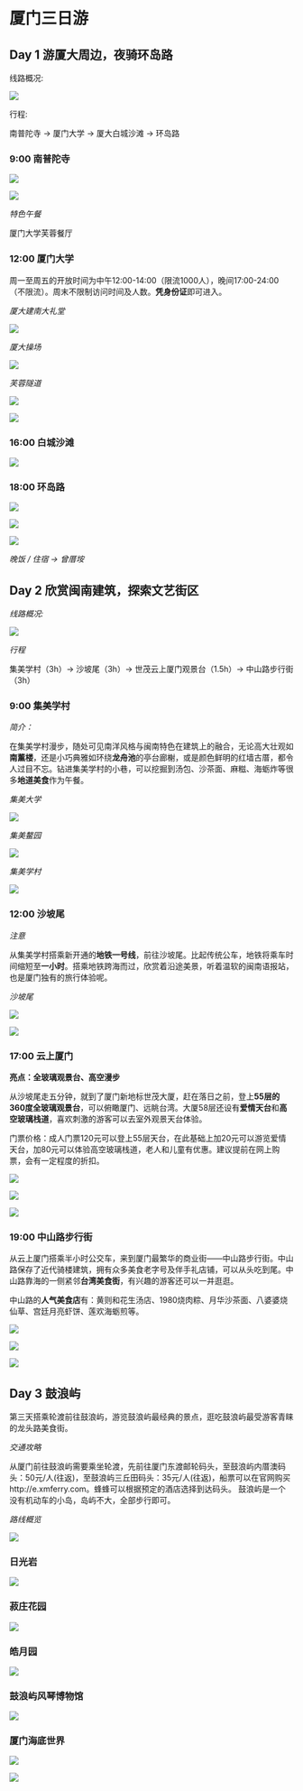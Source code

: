 # 厦门三日游

## Day 1 游厦大周边，夜骑环岛路

线路概况:

![](https://ws3.sinaimg.cn/large/005BYqpgly1g1s50ds2f0j30iw0csgn2.jpg) 

行程:

南普陀寺 → 厦门大学 → 厦大白城沙滩 → 环岛路

### 9:00 南普陀寺

![](https://ws3.sinaimg.cn/large/005BYqpgly1g1s55s52e1j30iw0e6aeh.jpg)

![](https://ws3.sinaimg.cn/large/005BYqpgly1g1s562b33ij30iw0e6dix.jpg)

*特色午餐*

厦门大学芙蓉餐厅



### 12:00 厦门大学

周一至周五的开放时间为中午12:00-14:00（限流1000人），晚间17:00-24:00（不限流）。周末不限制访问时间及人数。**凭身份证**即可进入。

*厦大建南大礼堂*

![](https://ws3.sinaimg.cn/large/005BYqpgly1g1s5bbcbu4j30go0chjuj.jpg)

*厦大操场*

![](https://ws3.sinaimg.cn/large/005BYqpgly1g1s5cyd1y5j30go0cigz5.jpg)

*芙蓉隧道*

![](https://ws3.sinaimg.cn/large/005BYqpgly1g1s5dus107j30iw0e7wjj.jpg)

![](https://ws3.sinaimg.cn/large/005BYqpgly1g1s5e6rwgrj30iw0e70vv.jpg)



### 16:00 白城沙滩

![](https://ws3.sinaimg.cn/large/005BYqpgly1g1s5gu5oolj30iw0e6gov.jpg)



### 18:00 环岛路

![](https://ws3.sinaimg.cn/large/005BYqpgly1g1s5ju8hbfj30go0ciabf.jpg)

![](https://ws3.sinaimg.cn/large/005BYqpgly1g1s5k5t2kdj30go0chq5i.jpg)

![](https://ws3.sinaimg.cn/large/005BYqpgly1g1s5kk7ewkj30go0ciwiy.jpg)

*晚饭 / 住宿 → 曾厝垵*

## Day 2 欣赏闽南建筑，探索文艺街区

*线路概况:*

![](https://ws3.sinaimg.cn/large/005BYqpgly1g1s5otbz8xj30iw0csjsx.jpg)

*行程*

集美学村（3h）→ 沙坡尾（3h）→ 世茂云上厦门观景台（1.5h）→ 中山路步行街（3h）

### 9:00 集美学村

*简介：*

在集美学村漫步，随处可见南洋风格与闽南特色在建筑上的融合，无论高大壮观如**南薰楼**，还是小巧典雅如环绕**龙舟池**的亭台廊榭，或是颜色鲜明的红墙古厝，都令人过目不忘。钻进集美学村的小巷，可以挖掘到汤包、沙茶面、麻糍、海蛎炸等很多**地道美食**作为午餐。

*集美大学*

![](https://ws3.sinaimg.cn/large/005BYqpggy1g1s5t4bcrxj30go0chgom.jpg)

*集美鳌园*

![](https://ws3.sinaimg.cn/large/005BYqpgly1g1s5tevg4fj30go0chad3.jpg)

*集美学村*

![](https://ws3.sinaimg.cn/large/005BYqpgly1g1s5tqosb1j30go0chgo3.jpg)

### 12:00 沙坡尾

*注意*

从集美学村搭乘新开通的**地铁一号线**，前往沙坡尾。比起传统公车，地铁将乘车时间缩短至**一小时**。搭乘地铁跨海而过，欣赏着沿途美景，听着温软的闽南语报站，也是厦门独有的旅行体验呢。

*沙坡尾*

![](https://ws3.sinaimg.cn/large/005BYqpgly1g1s605p465j30iw0e6dl2.jpg)

![](https://ws3.sinaimg.cn/large/005BYqpgly1g1s60f8qkvj30go0ci0w3.jpg)

### 17:00 云上厦门

**亮点：全玻璃观景台、高空漫步**

从沙坡尾走五分钟，就到了厦门新地标世茂大厦，赶在落日之前，登上**55层的360度全玻璃观景台**，可以俯瞰厦门、远眺台湾。大厦58层还设有**爱情天台**和**高空玻璃栈道**，喜欢刺激的游客可以去室外观景天台体验。

门票价格：成人门票120元可以登上55层天台，在此基础上加20元可以游览爱情天台，加80元可以体验高空玻璃栈道，老人和儿童有优惠。建议提前在网上购票，会有一定程度的折扣。

![](https://ws3.sinaimg.cn/large/005BYqpggy1g1s62ijctkj30gi0cd75q.jpg)

![](https://ws3.sinaimg.cn/large/005BYqpgly1g1s62txixij30go0ch41b.jpg)

![](https://ws3.sinaimg.cn/large/005BYqpgly1g1s633jo2ij30hz0dh75s.jpg)

### 19:00 中山路步行街

从云上厦门搭乘半小时公交车，来到厦门最繁华的商业街——中山路步行街。中山路保存了近代骑楼建筑，拥有众多美食老字号及伴手礼店铺，可以从头吃到尾。中山路靠海的一侧紧邻**台湾美食街**，有兴趣的游客还可以一并逛逛。

中山路的**人气美食店**有：黄则和花生汤店、1980烧肉粽、月华沙茶面、八婆婆烧仙草、宫廷月亮虾饼、莲欢海蛎煎等。

![](D:\Android\学无止境\随记\005BYqpgly1g1s660y69rj30go0chanv.jpg)

![](https://ws3.sinaimg.cn/large/005BYqpgly1g1s66ah2nij30iw0e6djf.jpg)

![](https://ws3.sinaimg.cn/large/005BYqpgly1g1s66q8u11j30go0ch413.jpg)



## Day 3 鼓浪屿

第三天搭乘轮渡前往鼓浪屿，游览鼓浪屿最经典的景点，逛吃鼓浪屿最受游客青睐的龙头路美食街。

*交通攻略*

从厦门前往鼓浪屿需要乘坐轮渡，先前往厦门东渡邮轮码头，至鼓浪屿内厝澳码头：50元/人(往返)，至鼓浪屿三丘田码头：35元/人(往返)，船票可以在官网购买http://e.xmferry.com。蜂蜂可以根据预定的酒店选择到达码头。
鼓浪屿是一个没有机动车的小岛，岛屿不大，全部步行即可。

*路线概览*

![](https://ws3.sinaimg.cn/large/005BYqpgly1g1s6g5qw9aj30b40800u1.jpg)

### 日光岩

![](https://ws3.sinaimg.cn/large/005BYqpgly1g1s6lcjzslj308m06hwf5.jpg)

###  菽庄花园

![](https://ws3.sinaimg.cn/large/005BYqpgly1g1s6lspcssj30ak07iq43.jpg)

### 皓月园

![](https://ws3.sinaimg.cn/large/005BYqpgly1g1s6mnsix8j30ak07i779.jpg)

### 鼓浪屿风琴博物馆

![](https://ws3.sinaimg.cn/large/005BYqpgly1g1s6m5211mj30ak07ijw6.jpg)

### 厦门海底世界

![](https://ws3.sinaimg.cn/large/005BYqpgly1g1s6nhelvgj30ak07iab1.jpg)

![](https://ws3.sinaimg.cn/large/005BYqpgly1g1s6nr5sxpj305503mgme.jpg)